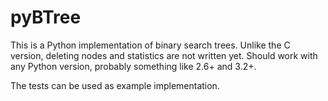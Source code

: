 # pyBTree

This is a Python implementation of binary search trees. Unlike the C version,
deleting nodes and statistics are not written yet. Should work with any Python
version, probably something like 2.6+ and 3.2+.

The tests can be used as example implementation.

